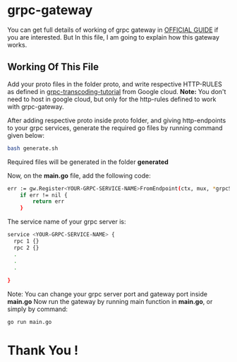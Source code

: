 # grpc-gateway

You can get full details of working of grpc gateway in [OFFICIAL GUIDE](https://github.com/grpc-ecosystem/grpc-gateway) if you are interested. But In this file, I am going to explain how this gateway works.

## Working Of This File

Add your proto files in the folder proto, and write respective HTTP-RULES as defined in  [grpc-transcoding-tutorial](https://cloud.google.com/endpoints/docs/grpc/transcoding) from Google cloud. **Note:** You don't need to host in google cloud, but only for the http-rules defined to work with grpc-gateway.

After adding respective proto inside proto folder, and giving http-endpoints to your grpc services, generate the required go files by running command given below:
```bash
bash generate.sh
```

Required files will be generated in the folder **generated**

Now, on the **main.go** file, add the following code:

```bash
err := gw.Register<YOUR-GRPC-SERVICE-NAME>FromEndpoint(ctx, mux, *grpcServerEndpoint, opts)
	if err != nil {
		return err
	}
```

The service name of your grpc server is: 
```bash
service <YOUR-GRPC-SERVICE-NAME> {
  rpc 1 {}
  rpc 2 {}
  .
  .
  .
  
}
```
Note: You can change your grpc server port and gateway port inside **main.go**
Now run the gateway by running main function in **main.go**, or simply by command:

```bash
go run main.go  
```

# Thank You !
